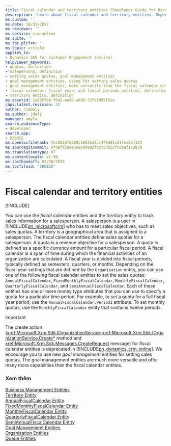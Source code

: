```yaml
---
title: Fiscal calendar and territory entities (Developer Guide for Dynamics 365 for Customer Engagement) | MicrosoftDocs
description: 'Learn about fiscal calendar and territory entities. Depending on the fiscal year settings that are defined by the Organization entity, you can use one of the following fiscal calendar entities to set the sales quotas: AnnualFiscalCalendar, FixedMonthlyFiscalCalendar, MonthlyFiscalCalendar, QuarterlyFiscalCalendar, and SemiAnnualFiscalCalendar.'
ms.custom: ''
ms.date: 10/31/2017
ms.reviewer: ''
ms.service: crm-online
ms.suite: ''
ms.tgt_pltfrm: ''
ms.topic: article
applies_to:
- Dynamics 365 for Customer Engagement (online)
helpviewer_keywords:
- quotas, definition
- salepersons, definition
- setting sales quotas, goal management entities
- goal management entities, using for setting sales quotas
- goal management entities, more versatile than the fiscal calendar entities
- fiscal calendar; fiscal year; and fiscal periods entities, definition
- territory entity, definition
ms.assetid: 1a695f80-f042-4a56-a698-72fd1055f01e
caps.latest.revision: 22
author: JimDaly
ms.author: jdaly
manager: amyla
search.audienceType:
- developer
search.app:
- D365CE
ms.openlocfilehash: 7acb022f6380c1663ba9c14f0d01cd1fea5ef124
ms.sourcegitcommit: 9f0efd59de16a6d9902fa372cb25fc0baf1c2838
ms.translationtype: HT
ms.contentlocale: vi-VN
ms.lasthandoff: 01/08/2019
ms.locfileid: "385832"
---
```

# <a name="fiscal-calendar-and-territory-entities"></a>Fiscal calendar and territory entities

[!INCLUDE[](../includes/cc_applies_to_update_9_0_0.md)]

You can use the *fiscal calendar* entities and the *territory* entity to track sales information for a salesperson. A salesperson is a user in [!INCLUDE[pn_microsoftcrm](../includes/pn-microsoftcrm.md)] who has to meet sales objectives, such as sales quotas. A territory is a geographical area that is assigned to a salesperson. The fiscal calendar entities define sales quotas for a salesperson. A quota is a revenue objective for a salesperson. A quota is defined as a specific currency amount for a particular fiscal period. A fiscal calendar is a span of time during which the financial activities of an organization are calculated. A fiscal year is divided into fiscal periods, typically defined as semesters, quarters, or months. Depending on the fiscal year settings that are defined by the `Organization` entity, you can use one of the following fiscal calendar entities to set the sales quotas:  `AnnualFiscalCalendar`, `FixedMonthlyFiscalCalendar`,  `MonthlyFiscalCalendar`,  `QuarterlyFiscalCalendar`, and `SemiAnnualFiscalCalendar`. Each of these entities has one or more money type attributes that you can use to specify a quota for a particular time period. For example, to set a quota for a full fiscal year period, use the `AnnualFiscalCalendar.Period1` attribute. To set monthly quotas, use the `MonthlyFiscalCalendar` entity that contains twelve periods.  
  
> [!IMPORTANT]
>  The create action (<xref:Microsoft.Xrm.Sdk.IOrganizationService>.<xref:Microsoft.Xrm.Sdk.IOrganizationService.Create*> method and <xref:Microsoft.Xrm.Sdk.Messages.CreateRequest> message) for fiscal calendar entities is deprecated in [!INCLUDE[pn_dynamics_crm_online](../includes/pn-dynamics-crm-online.md)]. We encourage you to use new *goal management* entities for setting sales quotas. The goal management entities are much more versatile and offer many more capabilities than the fiscal calendar entities.  
  
### <a name="see-also"></a>Xem thêm  
 [Business Management Entities](business-management-entities.md)   
 [Territory Entity](entities/territory.md)   
 [AnnualFiscalCalendar Entity](entities/annualfiscalcalendar.md)   
 [FixedMonthlyFiscalCalendar Entity](entities/fixedmonthlyfiscalcalendar.md)   
 [MonthlyFiscalCalendar Entity](entities/monthlyfiscalcalendar.md)   
 [QuarterlyFiscalCalendar Entity](entities/quarterlyfiscalcalendar.md)   
 [SemiAnnualFiscalCalendar Entity](entities/semiannualfiscalcalendar.md)   
 [Goal Management Entities](goal-management-entities.md)   
 [Organization Entities](organization-entities.md)   
 [Queue Entities](queue-entities.md)
